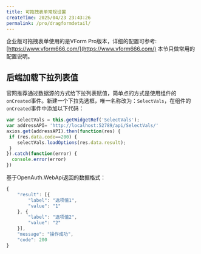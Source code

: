 ```yaml
---
title: 可拖拽表单常规设置
createTime: 2025/04/23 23:43:26
permalink: /pro/dragformdetail/
---
```


企业版可拖拽表单使用的是VForm Pro版本，详细的配置可参考:[https://www.vform666.com/](https://www.vform666.com/) 本节只做常用的配置说明。

## 后端加载下拉列表值

官网推荐通过数据源的方式给下拉列表赋值，简单点的方式是使用组件的`onCreated`事件。新建一个下拉先选框，唯一名称改为：`SelectVals`，在组件的`onCreated`事件中添加以下代码：

```javascript
var selectVals = this.getWidgetRef('SelectVals');
var addressAPI= 'http://localhost:52789/api/SelectVals/'
axios.get(addressAPI).then(function(res) {  
 if (res.data.code==200) {
    selectVals.loadOptions(res.data.result); 
 } 
}).catch(function(error) {
  console.error(error)
})
```

基于OpenAuth.WebApi返回的数据格式：
```javascript
{
	"result": [{
		"label": "选项值1",
		"value": "1"
	}, {
		"label": "选项值2",
		"value": "2"
	}],
	"message": "操作成功",
	"code": 200
}
```